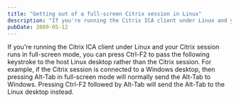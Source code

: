 ```yaml
---
title: "Getting out of a full-screen Citrix session in Linux"
description: "If you're running the Citrix ICA client under Linux and your Citrix session runs in full-screen mode, you can press Ctrl-F2 to pass the following keys..."
pubDate: 2009-05-12
---
```


If you're running the Citrix ICA client under Linux and your Citrix session runs in full-screen mode, you can press Ctrl-F2 to pass the following keystroke to the host Linux desktop rather than the Citrix session. For example, if the Citrix session is connected to a Windows desktop, then pressing Alt-Tab in full-screen mode will normally send the Alt-Tab to Windows. Pressing Ctrl-F2 followed by Alt-Tab will send the Alt-Tab to the Linux desktop instead.